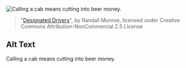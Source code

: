 ![Calling a cab means cutting into beer money.](https://imgs.xkcd.com/comics/designated_drivers.png)
> "[Designated Drivers](https://xkcd.com/589/)", by Randall Munroe, licensed under Creative Commons Attribution-NonCommercial 2.5 License

## Alt Text
Calling a cab means cutting into beer money.

